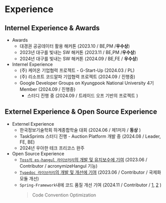 # Experience
## Internel Experience & Awards
* Awards
  * 대경권 공공데이터 활용 해커톤 (2023.10 / BE,PM /**우수상**)
  * 2023년 대구를 빛내는 SW 해커톤 (2023.11 / BE,PM /**우수상**)
  * 2024년 대구를 빛내는 SW 해커톤 (2024.09 / BE,FE / **우수상**)
* Internel Experience
  * (주) 케어온 기업협력 프로젝트 - G-Start-Up  (2024.03 / PL)
  * (주) 리소프트 코드알파 기업협력 프로젝트 (2024.09 / 진행중)
  * Google Developer Groups on Kyungpook National University 4기 Member (2024.09 / 진행중)
    * 스터디 진행 중 (2024.09 / 트레이드 오프 기반의 프로젝트 )

## Externel Experience & Open Source Experience
* Externel Experience
  * 한국정보기술학회 하계종합학술 대회 (2024.06 / 제1저자 / **동상** )
  * TaskSprints 스터디 진행 - Auction Platform 개발 중 (2024.08 / Leader, FE, BE)
  * 2024년 우아한 테크 프리코스 완주
* Open Source Experience
  * [`Toss의 es-hangul 라이브러리`의 개발 및 유지보수에 기여](https://github.com/toss/es-hangul/pull/133) (2023.06 / Contributor / acronymizeHangul 기능)
  * [`Typedoc 라이브러리`의 개발 및 개선에 기여](https://github.com/TypeStrong/typedoc/pull/2602) (2023.06 / Contributor / 국제화 모듈 개선)
  * `Spring-Framework`내에 코드 품질 개선 기여 (2024.11 / Contributor / [1](https://github.com/spring-projects/spring-framework/pull/33902), [2](https://github.com/spring-projects/spring-framework/pull/33903) )
    > Code Convention Optimization

